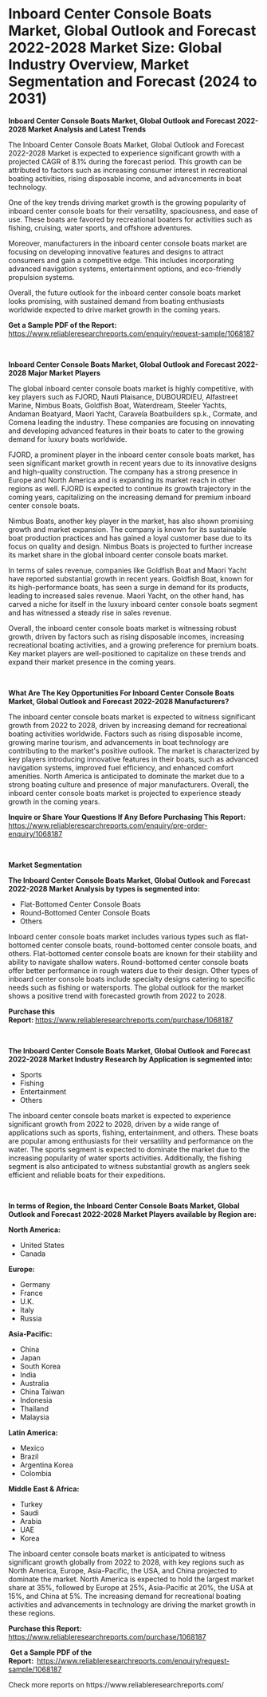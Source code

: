 <p><h1>Inboard Center Console Boats Market, Global Outlook and Forecast 2022-2028 Market Size: Global Industry Overview, Market Segmentation and Forecast (2024 to 2031)</h1></p><p><strong>Inboard Center Console Boats Market, Global Outlook and Forecast 2022-2028 Market Analysis and Latest Trends</strong></p>
<p><p>The Inboard Center Console Boats Market, Global Outlook and Forecast 2022-2028 Market is expected to experience significant growth with a projected CAGR of 8.1% during the forecast period. This growth can be attributed to factors such as increasing consumer interest in recreational boating activities, rising disposable income, and advancements in boat technology.</p><p>One of the key trends driving market growth is the growing popularity of inboard center console boats for their versatility, spaciousness, and ease of use. These boats are favored by recreational boaters for activities such as fishing, cruising, water sports, and offshore adventures.</p><p>Moreover, manufacturers in the inboard center console boats market are focusing on developing innovative features and designs to attract consumers and gain a competitive edge. This includes incorporating advanced navigation systems, entertainment options, and eco-friendly propulsion systems.</p><p>Overall, the future outlook for the inboard center console boats market looks promising, with sustained demand from boating enthusiasts worldwide expected to drive market growth in the coming years.</p></p>
<p><strong>Get a Sample PDF of the Report:&nbsp;</strong> <a href="https://www.reliableresearchreports.com/enquiry/request-sample/1068187">https://www.reliableresearchreports.com/enquiry/request-sample/1068187</a></p>
<p>&nbsp;</p>
<p><strong>Inboard Center Console Boats Market, Global Outlook and Forecast 2022-2028 Major Market Players</strong></p>
<p><p>The global inboard center console boats market is highly competitive, with key players such as FJORD, Nauti Plaisance, DUBOURDIEU, Alfastreet Marine, Nimbus Boats, Goldfish Boat, Waterdream, Steeler Yachts, Andaman Boatyard, Maori Yacht, Caravela Boatbuilders sp.k., Cormate, and Comena leading the industry. These companies are focusing on innovating and developing advanced features in their boats to cater to the growing demand for luxury boats worldwide.</p><p>FJORD, a prominent player in the inboard center console boats market, has seen significant market growth in recent years due to its innovative designs and high-quality construction. The company has a strong presence in Europe and North America and is expanding its market reach in other regions as well. FJORD is expected to continue its growth trajectory in the coming years, capitalizing on the increasing demand for premium inboard center console boats.</p><p>Nimbus Boats, another key player in the market, has also shown promising growth and market expansion. The company is known for its sustainable boat production practices and has gained a loyal customer base due to its focus on quality and design. Nimbus Boats is projected to further increase its market share in the global inboard center console boats market.</p><p>In terms of sales revenue, companies like Goldfish Boat and Maori Yacht have reported substantial growth in recent years. Goldfish Boat, known for its high-performance boats, has seen a surge in demand for its products, leading to increased sales revenue. Maori Yacht, on the other hand, has carved a niche for itself in the luxury inboard center console boats segment and has witnessed a steady rise in sales revenue.</p><p>Overall, the inboard center console boats market is witnessing robust growth, driven by factors such as rising disposable incomes, increasing recreational boating activities, and a growing preference for premium boats. Key market players are well-positioned to capitalize on these trends and expand their market presence in the coming years.</p></p>
<p>&nbsp;</p>
<p><strong>What Are The Key Opportunities For Inboard Center Console Boats Market, Global Outlook and Forecast 2022-2028 Manufacturers?</strong></p>
<p><p>The inboard center console boats market is expected to witness significant growth from 2022 to 2028, driven by increasing demand for recreational boating activities worldwide. Factors such as rising disposable income, growing marine tourism, and advancements in boat technology are contributing to the market's positive outlook. The market is characterized by key players introducing innovative features in their boats, such as advanced navigation systems, improved fuel efficiency, and enhanced comfort amenities. North America is anticipated to dominate the market due to a strong boating culture and presence of major manufacturers. Overall, the inboard center console boats market is projected to experience steady growth in the coming years.</p></p>
<p><strong>Inquire or Share Your Questions If Any Before Purchasing This Report:</strong> <a href="https://www.reliableresearchreports.com/enquiry/pre-order-enquiry/1068187">https://www.reliableresearchreports.com/enquiry/pre-order-enquiry/1068187</a></p>
<p>&nbsp;</p>
<p><strong>Market Segmentation</strong></p>
<p><strong>The Inboard Center Console Boats Market, Global Outlook and Forecast 2022-2028 Market Analysis by types is segmented into:</strong></p>
<p><ul><li>Flat-Bottomed Center Console Boats</li><li>Round-Bottomed Center Console Boats</li><li>Others</li></ul></p>
<p><p>Inboard center console boats market includes various types such as flat-bottomed center console boats, round-bottomed center console boats, and others. Flat-bottomed center console boats are known for their stability and ability to navigate shallow waters. Round-bottomed center console boats offer better performance in rough waters due to their design. Other types of inboard center console boats include specialty designs catering to specific needs such as fishing or watersports. The global outlook for the market shows a positive trend with forecasted growth from 2022 to 2028.</p></p>
<p><strong>Purchase this Report:&nbsp;</strong><a href="https://www.reliableresearchreports.com/purchase/1068187">https://www.reliableresearchreports.com/purchase/1068187</a></p>
<p>&nbsp;</p>
<p><strong>The Inboard Center Console Boats Market, Global Outlook and Forecast 2022-2028 Market Industry Research by Application is segmented into:</strong></p>
<p><ul><li>Sports</li><li>Fishing</li><li>Entertainment</li><li>Others</li></ul></p>
<p><p>The inboard center console boats market is expected to experience significant growth from 2022 to 2028, driven by a wide range of applications such as sports, fishing, entertainment, and others. These boats are popular among enthusiasts for their versatility and performance on the water. The sports segment is expected to dominate the market due to the increasing popularity of water sports activities. Additionally, the fishing segment is also anticipated to witness substantial growth as anglers seek efficient and reliable boats for their expeditions.</p></p>
<p>&nbsp;</p>
<p><strong>In terms of Region, the Inboard Center Console Boats Market, Global Outlook and Forecast 2022-2028 Market Players available by Region are:</strong></p>
<p>
    <p> <strong> North America: </strong>
        <ul>
            <li>United States</li>
            <li>Canada</li>
        </ul>
        </p> 
    <p> <strong> Europe: </strong>
        <ul>
            <li>Germany</li>
            <li>France</li>
            <li>U.K.</li>
            <li>Italy</li>
            <li>Russia</li>
        </ul>
        </p> 
    <p> <strong> Asia-Pacific: </strong>
        <ul>
            <li>China</li>
            <li>Japan</li>
            <li>South Korea</li>
            <li>India</li>
            <li>Australia</li>
            <li>China Taiwan</li>
            <li>Indonesia</li>
            <li>Thailand</li>
            <li>Malaysia</li>
        </ul>
        </p> 
    <p> <strong> Latin America: </strong>
        <ul>
            <li>Mexico</li>
            <li>Brazil</li>
            <li>Argentina Korea</li>
            <li>Colombia</li>
        </ul>
        </p> 
    <p> <strong> Middle East & Africa: </strong>
        <ul>
            <li>Turkey</li>
            <li>Saudi</li>
            <li>Arabia</li>
            <li>UAE</li>
            <li>Korea</li>
        </ul>
    </p>
    </p>
<p><p>The inboard center console boats market is anticipated to witness significant growth globally from 2022 to 2028, with key regions such as North America, Europe, Asia-Pacific, the USA, and China projected to dominate the market. North America is expected to hold the largest market share at 35%, followed by Europe at 25%, Asia-Pacific at 20%, the USA at 15%, and China at 5%. The increasing demand for recreational boating activities and advancements in technology are driving the market growth in these regions.</p></p>
<p><strong>Purchase this Report: </strong><a href="https://www.reliableresearchreports.com/purchase/1068187">https://www.reliableresearchreports.com/purchase/1068187</a></p>
<p>&nbsp;<strong>Get a Sample PDF of the Report:&nbsp;&nbsp;</strong><a href="https://www.reliableresearchreports.com/enquiry/request-sample/1068187">https://www.reliableresearchreports.com/enquiry/request-sample/1068187</a></p>
<p><strong></strong></p>
<p>Check more reports on https://www.reliableresearchreports.com/</p>